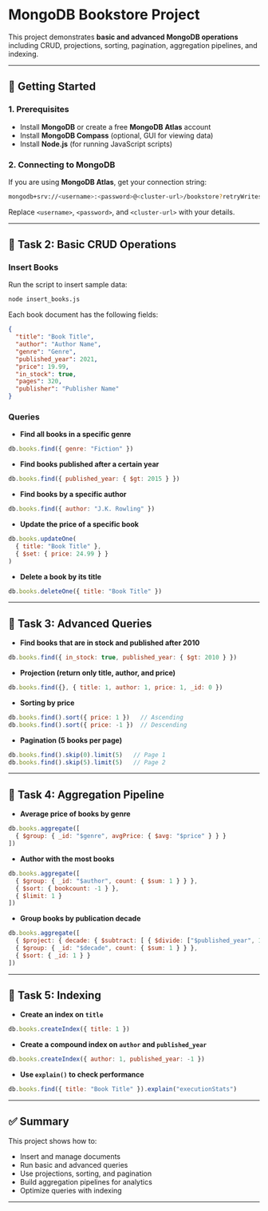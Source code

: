 # MongoDB Bookstore Project  

This project demonstrates **basic and advanced MongoDB operations** including CRUD, projections, sorting, pagination, aggregation pipelines, and indexing.  

---

## 🚀 Getting Started  

### 1. Prerequisites  
- Install **MongoDB** or create a free **MongoDB Atlas** account  
- Install **MongoDB Compass** (optional, GUI for viewing data)  
- Install **Node.js** (for running JavaScript scripts)  

### 2. Connecting to MongoDB  
If you are using **MongoDB Atlas**, get your connection string:  

```bash
mongodb+srv://<username>:<password>@<cluster-url>/bookstore?retryWrites=true&w=majority
```

Replace `<username>`, `<password>`, and `<cluster-url>` with your details.  

---

## 📘 Task 2: Basic CRUD Operations  

### Insert Books  
Run the script to insert sample data:  

```bash
node insert_books.js
```

Each book document has the following fields:  
```json
{
  "title": "Book Title",
  "author": "Author Name",
  "genre": "Genre",
  "published_year": 2021,
  "price": 19.99,
  "in_stock": true,
  "pages": 320,
  "publisher": "Publisher Name"
}
```

### Queries  

- **Find all books in a specific genre**  
```js
db.books.find({ genre: "Fiction" })
```

- **Find books published after a certain year**  
```js
db.books.find({ published_year: { $gt: 2015 } })
```

- **Find books by a specific author**  
```js
db.books.find({ author: "J.K. Rowling" })
```

- **Update the price of a specific book**  
```js
db.books.updateOne(
  { title: "Book Title" },
  { $set: { price: 24.99 } }
)
```

- **Delete a book by its title**  
```js
db.books.deleteOne({ title: "Book Title" })
```

---

## 📗 Task 3: Advanced Queries  

- **Find books that are in stock and published after 2010**  
```js
db.books.find({ in_stock: true, published_year: { $gt: 2010 } })
```

- **Projection (return only title, author, and price)**  
```js
db.books.find({}, { title: 1, author: 1, price: 1, _id: 0 })
```

- **Sorting by price**  
```js
db.books.find().sort({ price: 1 })   // Ascending
db.books.find().sort({ price: -1 })  // Descending
```

- **Pagination (5 books per page)**  
```js
db.books.find().skip(0).limit(5)   // Page 1
db.books.find().skip(5).limit(5)   // Page 2
```

---

## 📙 Task 4: Aggregation Pipeline  

- **Average price of books by genre**  
```js
db.books.aggregate([
  { $group: { _id: "$genre", avgPrice: { $avg: "$price" } } }
])
```

- **Author with the most books**  
```js
db.books.aggregate([
  { $group: { _id: "$author", count: { $sum: 1 } } },
  { $sort: { bookcount: -1 } },
  { $limit: 1 }
])
```

- **Group books by publication decade**  
```js
db.books.aggregate([
  { $project: { decade: { $subtract: [ { $divide: ["$published_year", 10] }, { $mod: [ { $divide: ["$published_year", 10] }, 1 ] } ] } } },
  { $group: { _id: "$decade", count: { $sum: 1 } } },
  { $sort: { _id: 1 } }
])
```

---

## 📒 Task 5: Indexing  

- **Create an index on `title`**  
```js
db.books.createIndex({ title: 1 })
```

- **Create a compound index on `author` and `published_year`**  
```js
db.books.createIndex({ author: 1, published_year: -1 })
```

- **Use `explain()` to check performance**  
```js
db.books.find({ title: "Book Title" }).explain("executionStats")
```

---

## ✅ Summary  

This project shows how to:  
- Insert and manage documents  
- Run basic and advanced queries  
- Use projections, sorting, and pagination  
- Build aggregation pipelines for analytics  
- Optimize queries with indexing  

---

 
